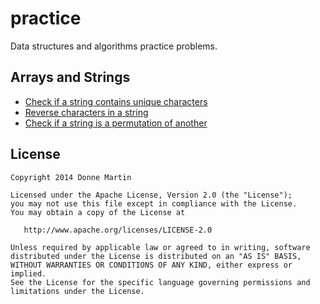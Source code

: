 practice
============

Data structures and algorithms practice problems.

## Arrays and Strings

* [Check if a string contains unique characters](http://nbviewer.ipython.org/github/donnemartin/practice/blob/master/arrays-strings/unique_chars.ipynb)
* [Reverse characters in a string](http://nbviewer.ipython.org/github/donnemartin/practice/blob/master/arrays-strings/reverse_string.ipynb)
* [Check if a string is a permutation of another](http://nbviewer.ipython.org/github/donnemartin/practice/blob/master/arrays-strings/permutation.ipynb)

## License

    Copyright 2014 Donne Martin

    Licensed under the Apache License, Version 2.0 (the "License");
    you may not use this file except in compliance with the License.
    You may obtain a copy of the License at

       http://www.apache.org/licenses/LICENSE-2.0

    Unless required by applicable law or agreed to in writing, software
    distributed under the License is distributed on an "AS IS" BASIS,
    WITHOUT WARRANTIES OR CONDITIONS OF ANY KIND, either express or implied.
    See the License for the specific language governing permissions and
    limitations under the License.
